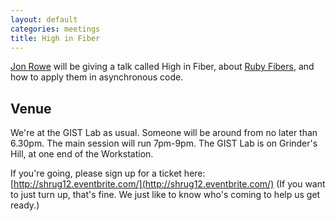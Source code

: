 ```yaml
---
layout: default
categories: meetings
title: High in Fiber
---
```


[Jon Rowe](http://twitter.com/JonRowe) will be giving a talk called High in Fiber, about [Ruby Fibers](http://ruby-doc.org/core-1.9/classes/Fiber.html), and how to apply them in asynchronous code.

## Venue

We're at the GIST Lab as usual. Someone will be around from no later than 6.30pm. The main session will run 7pm-9pm. The GIST Lab is on Grinder's Hill, at one end of the Workstation.

If you're going, please sign up for a ticket here: [http://shrug12.eventbrite.com/](http://shrug12.eventbrite.com/) (If you want to just turn up, that's fine. We just like to know who's coming to help us get ready.)

